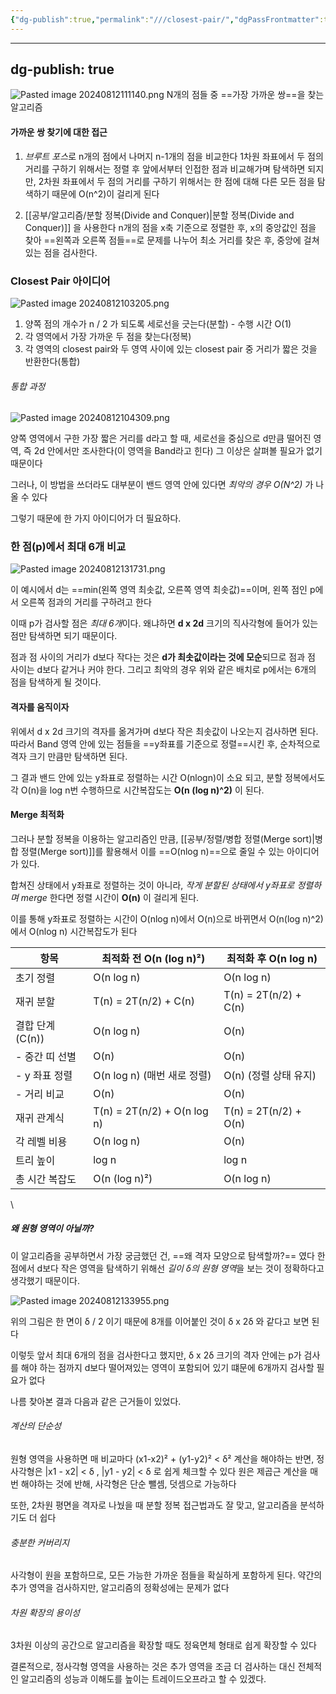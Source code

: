 ```yaml
---
{"dg-publish":true,"permalink":"///closest-pair/","dgPassFrontmatter":true}
---
```



---
dg-publish: true
---
![Pasted image 20240812111140.png](/img/user/%EC%B2%A8%EB%B6%80%ED%8C%8C%EC%9D%BC/Pasted%20image%2020240812111140.png)
N개의 점들 중 ==가장 가까운 쌍==을 찾는 알고리즘

#### 가까운 쌍 찾기에 대한 접근
1) *브루트 포스*로 n개의 점에서 나머지 n-1개의 점을 비교한다
   1차원 좌표에서 두 점의 거리를 구하기 위해서는 정렬 후 앞에서부터 인접한 점과 비교해가며 탐색하면 되지만, 
	2차원 좌표에서 두 점의 거리를 구하기 위해서는 한 점에 대해 다른 모든 점을 탐색하기 때문에 O(n^2)이 걸리게 된다
	
2) [[공부/알고리즘/분할 정복(Divide and Conquer)\|분할 정복(Divide and Conquer)]] 을 사용한다
   n개의 점을 x축 기준으로 정렬한 후, x의 중앙값인 점을 찾아 ==왼쪽과 오른쪽 점들==로 문제를 나누어 최소 거리를 찾은 후, 중앙에 걸쳐있는 점을 검사한다.

### Closest Pair 아이디어
![Pasted image 20240812103205.png](/img/user/%EC%B2%A8%EB%B6%80%ED%8C%8C%EC%9D%BC/Pasted%20image%2020240812103205.png)
1) 양쪽 점의 개수가 n / 2 가 되도록 세로선을 긋는다(분할) - 수행 시간 O(1)
2) 각 영역에서 가장 가까운 두 점을 찾는다(정복)
3) 각 영역의 closest pair와 두 영역 사이에 있는 closest pair 중 거리가 짧은 것을 반환한다(통합)

###### 통합 과정
![Pasted image 20240812104309.png](/img/user/%EC%B2%A8%EB%B6%80%ED%8C%8C%EC%9D%BC/Pasted%20image%2020240812104309.png)

양쪽 영역에서 구한 가장 짧은 거리를 d라고 할 때,
세로선을 중심으로 d만큼 떨어진 영역, 즉 2d 안에서만 조사한다(이 영역을 Band라고 힌다)
그 이상은  살펴볼 필요가 없기 때문이다

그러나, 이 방법을 쓰더라도 대부분이 밴드 영역 안에 있다면 *최악의 경우 O(N^2)* 가 나올 수 있다

그렇기 때문에 한 가지 아이디어가 더 필요하다. 

### 한 점(p)에서 최대 6개 비교

![Pasted image 20240812131731.png](/img/user/%EC%B2%A8%EB%B6%80%ED%8C%8C%EC%9D%BC/Pasted%20image%2020240812131731.png)

이 예시에서 d는 ==min(왼쪽 영역 최솟값, 오른쪽 영역 최솟값)==이며, 왼쪽 점인 p에서 오른쪽 점과의 거리를 구하려고 한다

이때 p가 검사할 점은 *최대 6개*이다. 
왜냐하면 **d x 2d** 크기의 직사각형에 들어가 있는 점만 탐색하면 되기 때문이다.

점과 점 사이의 거리가 d보다 작다는 것은 **d가 최솟값이라는 것에 모순**되므로 점과 점 사이는 d보다 같거나 커야 한다. 그리고 최악의 경우 위와 같은 배치로 p에서는 6개의 점을 탐색하게 될 것이다.

#### 격자를 움직이자

위에서 d x 2d 크기의 격자를 옮겨가며 d보다 작은 최솟값이 나오는지 검사하면 된다.
따라서 Band 영역 안에 있는 점들을 ==y좌표를 기준으로 정렬==시킨 후, 순차적으로 격자 크기 만큼만 탐색하면 된다.

그 결과 밴드 안에 있는 y좌표로 정렬하는 시간 O(nlogn)이 소요 되고, 분할 정복에서도 각 O(n)을 log n번 수행하므로 시간복잡도는 **O(n (log n)^2)** 이 된다.

#### Merge 최적화

그러나 분할 정복을 이용하는 알고리즘인 만큼, [[공부/정렬/병합 정렬(Merge sort)\|병합 정렬(Merge sort)]]를 활용해서 이를 ==O(nlog n)==으로 줄일 수 있는 아이디어가 있다.

합쳐진 상태에서 y좌표로 정렬하는 것이 아니라, *작게 분할된 상태에서 y좌표로 정렬하며 merge* 한다면 정렬 시간이 **O(n)** 이 걸리게 된다.

이를 통해 y좌표로 정렬하는 시간이 O(nlog n)에서 O(n)으로 바뀌면서 O(n(log n)^2) 에서 O(nlog n) 시간복잡도가 된다

| 항목           | 최적화 전 O(n (log n)²)         | 최적화 후 O(n log n)      |
| ------------ | --------------------------- | --------------------- |
| 초기 정렬        | O(n log n)                  | O(n log n)            |
| 재귀 분할        | T(n) = 2T(n/2) + C(n)       | T(n) = 2T(n/2) + C(n) |
| 결합 단계 (C(n)) | O(n log n)                  | O(n)                  |
| - 중간 띠 선별    | O(n)                        | O(n)                  |
| - y 좌표 정렬    | O(n log n) (매번 새로 정렬)       | O(n) (정렬 상태 유지)       |
| - 거리 비교      | O(n)                        | O(n)                  |
| 재귀 관계식       | T(n) = 2T(n/2) + O(n log n) | T(n) = 2T(n/2) + O(n) |
| 각 레벨 비용      | O(n log n)                  | O(n)                  |
| 트리 높이        | log n                       | log n                 |
| 총 시간 복잡도     | O(n (log n)²)               | O(n log n)            |
\
##### 왜 원형 영역이 아닐까?

이 알고리즘을 공부하면서 가장 궁금했던 건, ==왜 격자 모양으로 탐색할까?== 였다
한 점에서 d보다 작은 영역을 탐색하기 위해선 *길이 δ의 원형 영역*을 보는 것이 정확하다고 생각했기 때문이다.

![Pasted image 20240812133955.png](/img/user/%EC%B2%A8%EB%B6%80%ED%8C%8C%EC%9D%BC/Pasted%20image%2020240812133955.png)

위의 그림은 한 면이 δ / 2 이기 때문에 8개를 이어붙인 것이 δ x 2δ 와 같다고 보면 된다

이렇듯 앞서 최대 6개의 점을 검사한다고 했지만, δ x 2δ 크기의 격자 안에는 p가 검사를 해야 하는 점까지 d보다 떨어져있는 영역이 포함되어 있기 떄문에 6개까지 검사할 필요가 없다

나름 찾아본 결과 다음과 같은 근거들이 있었다.

###### 계산의 단순성
원형 영역을 사용하면 매 비교마다 (x1-x2)² + (y1-y2)² < δ² 계산을 해야하는 반면, 정사각형은 |x1 - x2| < δ , |y1 - y2| < δ 로 쉽게 체크할 수 있다
원은 제곱근 계산을 매번 해야하는 것에 반해, 사각형은 단순 뺄셈, 덧셈으로 가능하다

또한, 2차원 평면을 격자로 나눴을 때 분할 정복 접근법과도 잘 맞고, 알고리즘을 분석하기도 더 쉽다
###### 충분한 커버리지
사각형이 원을 포함하므로, 모든 가능한 가까운 점들을  확실하게 포함하게 된다.
약간의 추가 영역을 검사하지만, 알고리즘의 정확성에는 문제가 없다
###### 차원 확장의 용이성
3차원 이상의 공간으로 알고리즘을 확장할 때도 정육면체 형태로 쉽게 확장할 수 있다


결론적으로, 정사각형 영역을 사용하는 것은 추가 영역을 조금 더 검사하는 대신 전체적인 알고리즘의 성능과 이해도를 높이는 트레이드오프라고 할 수 있겠다.